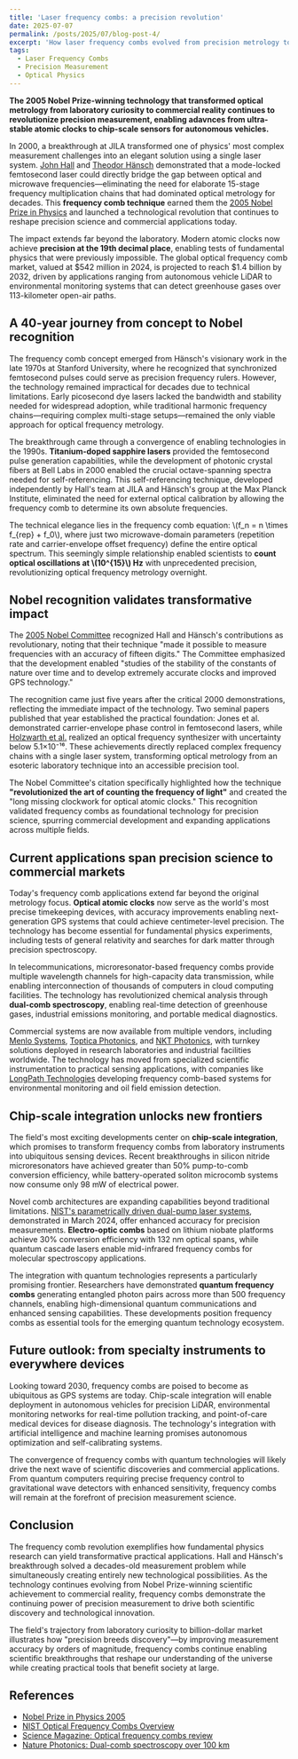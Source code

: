 ```yaml
---
title: 'Laser frequency combs: a precision revolution'
date: 2025-07-07
permalink: /posts/2025/07/blog-post-4/
excerpt: 'How laser frequency combs evolved from precision metrology tools to ubiquitous sensing devices powering quantum technologies and autonomous systems.'
tags:
  - Laser Frequency Combs
  - Precision Measurement
  - Optical Physics
---
```


**The 2005 Nobel Prize-winning technology that transformed optical metrology from laboratory curiosity to commercial reality continues to revolutionize precision measurement, enabling adavnces from ultra-stable atomic clocks to chip-scale sensors for autonomous vehicles.**

In 2000, a breakthrough at JILA transformed one of physics' most complex measurement challenges into an elegant solution using a single laser system. [John Hall](https://www.nobelprize.org/prizes/physics/2005/hall/facts/) and [Theodor Hänsch](https://www.nobelprize.org/prizes/physics/2005/hansch/facts/) demonstrated that a mode-locked femtosecond laser could directly bridge the gap between optical and microwave frequencies—eliminating the need for elaborate 15-stage frequency multiplication chains that had dominated optical metrology for decades. This **frequency comb technique** earned them the [2005 Nobel Prize in Physics](https://www.nobelprize.org/prizes/physics/2005/press-release/) and launched a technological revolution that continues to reshape precision science and commercial applications today.

The impact extends far beyond the laboratory. Modern atomic clocks now achieve **precision at the 19th decimal place**, enabling tests of fundamental physics that were previously impossible. The global optical frequency comb market, valued at $542 million in 2024, is projected to reach $1.4 billion by 2032, driven by applications ranging from autonomous vehicle LiDAR to environmental monitoring systems that can detect greenhouse gases over 113-kilometer open-air paths.

## A 40-year journey from concept to Nobel recognition

The frequency comb concept emerged from Hänsch's visionary work in the late 1970s at Stanford University, where he recognized that synchronized femtosecond pulses could serve as precision frequency rulers. However, the technology remained impractical for decades due to technical limitations. Early picosecond dye lasers lacked the bandwidth and stability needed for widespread adoption, while traditional harmonic frequency chains—requiring complex multi-stage setups—remained the only viable approach for optical frequency metrology.

The breakthrough came through a convergence of enabling technologies in the 1990s. **Titanium-doped sapphire lasers** provided the femtosecond pulse generation capabilities, while the development of photonic crystal fibers at Bell Labs in 2000 enabled the crucial octave-spanning spectra needed for self-referencing. This self-referencing technique, developed independently by Hall's team at JILA and Hänsch's group at the Max Planck Institute, eliminated the need for external optical calibration by allowing the frequency comb to determine its own absolute frequencies.

The technical elegance lies in the frequency comb equation: \\(f_n = n \times f_{rep} + f_0\\), where just two microwave-domain parameters (repetition rate and carrier-envelope offset frequency) define the entire optical spectrum. This seemingly simple relationship enabled scientists to **count optical oscillations at \\(10^{15}\\) Hz** with unprecedented precision, revolutionizing optical frequency metrology overnight.

## Nobel recognition validates transformative impact

The [2005 Nobel Committee](https://www.nobelprize.org/prizes/physics/2005/press-release/) recognized Hall and Hänsch's contributions as revolutionary, noting that their technique "made it possible to measure frequencies with an accuracy of fifteen digits." The Committee emphasized that the development enabled "studies of the stability of the constants of nature over time and to develop extremely accurate clocks and improved GPS technology."

The recognition came just five years after the critical 2000 demonstrations, reflecting the immediate impact of the technology. Two seminal papers published that year established the practical foundation: Jones et al. demonstrated carrier-envelope phase control in femtosecond lasers, while [Holzwarth et al.](https://link.aps.org/doi/10.1103/PhysRevLett.85.2264) realized an optical frequency synthesizer with uncertainty below 5.1×10⁻¹⁶. These achievements directly replaced complex frequency chains with a single laser system, transforming optical metrology from an esoteric laboratory technique into an accessible precision tool.

The Nobel Committee's citation specifically highlighted how the technique **"revolutionized the art of counting the frequency of light"** and created the "long missing clockwork for optical atomic clocks." This recognition validated frequency combs as foundational technology for precision science, spurring commercial development and expanding applications across multiple fields.

## Current applications span precision science to commercial markets

Today's frequency comb applications extend far beyond the original metrology focus. **Optical atomic clocks** now serve as the world's most precise timekeeping devices, with accuracy improvements enabling next-generation GPS systems that could achieve centimeter-level precision. The technology has become essential for fundamental physics experiments, including tests of general relativity and searches for dark matter through precision spectroscopy.

In telecommunications, microresonator-based frequency combs provide multiple wavelength channels for high-capacity data transmission, while enabling interconnection of thousands of computers in cloud computing facilities. The technology has revolutionized chemical analysis through **dual-comb spectroscopy**, enabling real-time detection of greenhouse gases, industrial emissions monitoring, and portable medical diagnostics.

Commercial systems are now available from multiple vendors, including [Menlo Systems](https://www.menlosystems.com/), [Toptica Photonics](https://www.toptica.com/), and [NKT Photonics](https://www.nktphotonics.com/), with turnkey solutions deployed in research laboratories and industrial facilities worldwide. The technology has moved from specialized scientific instrumentation to practical sensing applications, with companies like [LongPath Technologies](https://longpathtech.com/) developing frequency comb-based systems for environmental monitoring and oil field emission detection.

## Chip-scale integration unlocks new frontiers

The field's most exciting developments center on **chip-scale integration**, which promises to transform frequency combs from laboratory instruments into ubiquitous sensing devices. Recent breakthroughs in silicon nitride microresonators have achieved greater than 50% pump-to-comb conversion efficiency, while battery-operated soliton microcomb systems now consume only 98 mW of electrical power.

Novel comb architectures are expanding capabilities beyond traditional limitations. [NIST's parametrically driven dual-pump laser systems](https://www.nist.gov/news-events/news/2024/03/researchers-develop-new-type-frequency-comb-promises-further-boost-accuracy), demonstrated in March 2024, offer enhanced accuracy for precision measurements. **Electro-optic combs** based on lithium niobate platforms achieve 30% conversion efficiency with 132 nm optical spans, while quantum cascade lasers enable mid-infrared frequency combs for molecular spectroscopy applications.

The integration with quantum technologies represents a particularly promising frontier. Researchers have demonstrated **quantum frequency combs** generating entangled photon pairs across more than 500 frequency channels, enabling high-dimensional quantum communications and enhanced sensing capabilities. These developments position frequency combs as essential tools for the emerging quantum technology ecosystem.

## Future outlook: from specialty instruments to everywhere devices

Looking toward 2030, frequency combs are poised to become as ubiquitous as GPS systems are today. Chip-scale integration will enable deployment in autonomous vehicles for precision LiDAR, environmental monitoring networks for real-time pollution tracking, and point-of-care medical devices for disease diagnosis. The technology's integration with artificial intelligence and machine learning promises autonomous optimization and self-calibrating systems.

The convergence of frequency combs with quantum technologies will likely drive the next wave of scientific discoveries and commercial applications. From quantum computers requiring precise frequency control to gravitational wave detectors with enhanced sensitivity, frequency combs will remain at the forefront of precision measurement science.

## Conclusion

The frequency comb revolution exemplifies how fundamental physics research can yield transformative practical applications. Hall and Hänsch's breakthrough solved a decades-old measurement problem while simultaneously creating entirely new technological possibilities. As the technology continues evolving from Nobel Prize-winning scientific achievement to commercial reality, frequency combs demonstrate the continuing power of precision measurement to drive both scientific discovery and technological innovation.

The field's trajectory from laboratory curiosity to billion-dollar market illustrates how "precision breeds discovery"—by improving measurement accuracy by orders of magnitude, frequency combs continue enabling scientific breakthroughs that reshape our understanding of the universe while creating practical tools that benefit society at large.

## References

- [Nobel Prize in Physics 2005](https://www.nobelprize.org/prizes/physics/2005/press-release/)
- [NIST Optical Frequency Combs Overview](https://www.nist.gov/topics/physics/optical-frequency-combs)
- [Science Magazine: Optical frequency combs review](https://www.science.org/doi/10.1126/science.aay3676)
- [Nature Photonics: Dual-comb spectroscopy over 100 km](https://www.nature.com/articles/s41566-024-01525-9)
